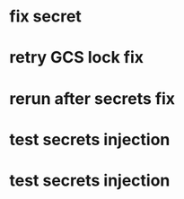 # fix secret
# retry GCS lock fix
# rerun after secrets fix

# test secrets injection
# test secrets injection
